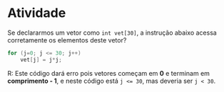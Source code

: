 # Atividade

Se declararmos um vetor como `int vet[30]`, a instrução abaixo acessa corretamente os elementos deste vetor?
```c
for (j=0; j <= 30; j++)
    vet[j] = j*j;
```

R: Este código dará erro pois vetores começam em **0** e terminam em **comprimento - 1**, e neste código está `j <= 30`, mas deveria ser `j < 30`.